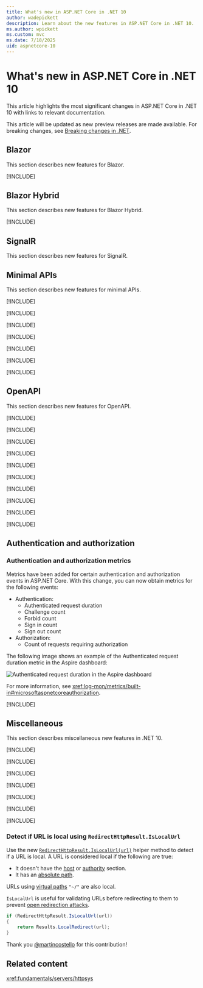 ```yaml
---
title: What's new in ASP.NET Core in .NET 10
author: wadepickett
description: Learn about the new features in ASP.NET Core in .NET 10.
ms.author: wpickett
ms.custom: mvc
ms.date: 7/18/2025
uid: aspnetcore-10
---
```

# What's new in ASP.NET Core in .NET 10

This article highlights the most significant changes in ASP.NET Core in .NET 10 with links to relevant documentation.

This article will be updated as new preview releases are made available. For breaking changes, see [Breaking changes in .NET](/dotnet/core/compatibility/breaking-changes).

## Blazor

This section describes new features for Blazor.

[!INCLUDE[](~/release-notes/aspnetcore-10/includes/blazor.md)]

## Blazor Hybrid

This section describes new features for Blazor Hybrid.

[!INCLUDE[](~/release-notes/aspnetcore-10/includes/blazor-hybrid.md)]

## SignalR

This section describes new features for SignalR.

## Minimal APIs

This section describes new features for minimal APIs.

[!INCLUDE[](~/release-notes/aspnetcore-10/includes/MinApiEmptyStringInFormPost.md)]

[!INCLUDE[](~/release-notes/aspnetcore-10/includes/ValidationSupportMinAPI.md)]

[!INCLUDE[](~/release-notes/aspnetcore-10/includes/MinimalAPIValidationRecordTypes.md)]

[!INCLUDE[](~/release-notes/aspnetcore-10/includes/validation-with-problem.md)]

[!INCLUDE[](~/release-notes/aspnetcore-10/includes/sse.md)]

[!INCLUDE[](~/release-notes/aspnetcore-10/includes/validation-package-move.md)]

[!INCLUDE[](~/release-notes/aspnetcore-10/includes/enhance-validation-classes-records.md)]

## OpenAPI

This section describes new features for OpenAPI.

[!INCLUDE[](~/release-notes/aspnetcore-10/includes/openApi.md)]

[!INCLUDE[](~/release-notes/aspnetcore-10/includes/responseDescProducesResponseType.md)]

[!INCLUDE[](~/release-notes/aspnetcore-10/includes/OpenApiPopulateXMLDocComments.md)]

[!INCLUDE[](~/release-notes/aspnetcore-10/includes/webapiaotTemplateAddedOpenAPI.md)]

[!INCLUDE[](~/release-notes/aspnetcore-10/includes/doc-provider-in-di.md)]

[!INCLUDE[](~/release-notes/aspnetcore-10/includes/xml-comment-generator.md)]

[!INCLUDE[](~/release-notes/aspnetcore-10/includes/formdata-enum-parameters.md)]

[!INCLUDE[](~/release-notes/aspnetcore-10/includes/OpenApiSchemasInTransformers.md)]

[!INCLUDE[](~/release-notes/aspnetcore-10/includes/OpenApiNetUpdatePrev.md)]

[!INCLUDE[](~/release-notes/aspnetcore-10/includes/upgrade-microsoft-openapi-2.md)]

## Authentication and authorization

### Authentication and authorization metrics

Metrics have been added for certain authentication and authorization events in ASP.NET Core. With this change, you can now obtain metrics for the following events:

* Authentication:
  * Authenticated request duration
  * Challenge count
  * Forbid count
  * Sign in count
  * Sign out count
* Authorization:
  * Count of requests requiring authorization

The following image shows an example of the Authenticated request duration metric in the Aspire dashboard:

![Authenticated request duration in the Aspire dashboard](https://github.com/user-attachments/assets/170615e9-ef25-48a1-a482-4933e2e03f03)

For more information, see <xref:log-mon/metrics/built-in#microsoftaspnetcoreauthorization>.

[!INCLUDE[](~/release-notes/aspnetcore-10/includes/avoid-cookie-login-redirects.md)]

## Miscellaneous

This section describes miscellaneous new features in .NET 10.

[!INCLUDE[](~/release-notes/aspnetcore-10/includes/exception-handler.md)]

[!INCLUDE[](~/release-notes/aspnetcore-10/includes/top-level-domain.md)]

[!INCLUDE[](~/release-notes/aspnetcore-10/includes/pipe-reader.md)]

[!INCLUDE[](~/release-notes/aspnetcore-10/includes/memory-eviction.md)]

[!INCLUDE[](~/release-notes/aspnetcore-10/includes/httpsys.md)]

[!INCLUDE[](~/release-notes/aspnetcore-10/includes/testAppsTopLevel.md)]

[!INCLUDE[](~/release-notes/aspnetcore-10/includes/jsonPatch.md)]

### Detect if URL is local using `RedirectHttpResult.IsLocalUrl`

Use the new [`RedirectHttpResult.IsLocalUrl(url)`](https://source.dot.net/#Microsoft.AspNetCore.Http.Results/RedirectHttpResult.cs,c0ece2e6266cb369) helper method to detect if a URL is local. A URL is considered local if the following are true:

* It doesn't have the [host](https://developer.mozilla.org/docs/Web/API/URL/host) or [authority](https://developer.mozilla.org/docs/Web/URI/Authority) section.
* It has an [absolute path](https://developer.mozilla.org/docs/Learn_web_development/Howto/Web_mechanics/What_is_a_URL#absolute_urls_vs._relative_urls).

URLs using [virtual paths](/previous-versions/aspnet/ms178116(v=vs.100)) `"~/"` are also local.

`IsLocalUrl` is useful for validating URLs before redirecting to them to prevent [open redirection attacks](https://brightsec.com/blog/open-redirect-vulnerabilities/).

```csharp
if (RedirectHttpResult.IsLocalUrl(url))
{
    return Results.LocalRedirect(url);
}
```

Thank you [@martincostello](https://github.com/martincostello) for this contribution!

## Related content

<xref:fundamentals/servers/httpsys>
